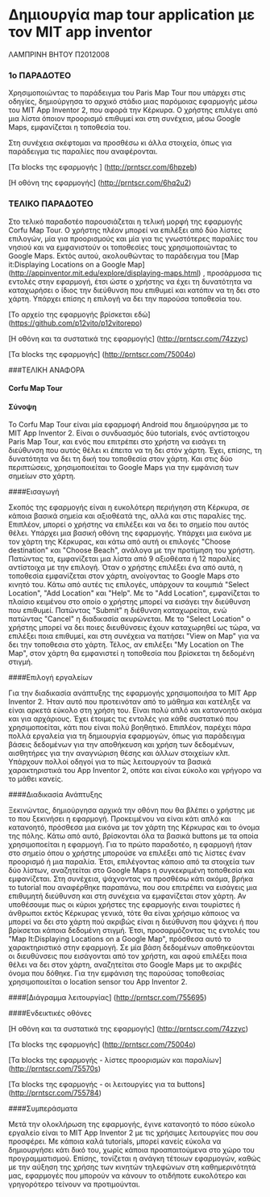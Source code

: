 # Δημιουργία map tour application με τον MIT app inventor

ΛΑΜΠΡΙΝΗ ΒΗΤΟΥ
Π2012008

### 1ο ΠΑΡΑΔΟΤΕΟ

Χρησιμοποιώντας το παράδειγμα του Paris Map Tour που υπάρχει στις οδηγίες, δημιούργησα το αρχικό στάδιο μιας παρόμοιας εφαρμογής μέσω του MIT App Inventor 2, που αφορά την Κέρκυρα. Ο χρήστης επιλέγει από μια λίστα όποιον προορισμό επιθυμεί και στη συνέχεια, μέσω Google Maps, εμφανίζεται η τοποθεσία του. 

Στη συνέχεια σκέφτομαι να προσθέσω κι άλλα στοιχεία, όπως για παράδειγμα τις παραλίες που αναφέρονται.

[Τα blocks της εφαρμογής ] (http://prntscr.com/6hpzeb)

[Η οθόνη της εφαρμογής] (http://prntscr.com/6hq2u2)

### ΤΕΛΙΚΟ ΠΑΡΑΔΟΤΕΟ

Στο τελικό παραδοτέο παρουσιάζεται η τελική μορφή της εφαρμογής Corfu Map Tour. Ο χρήστης πλέον μπορεί να επιλέξει από δύο λίστες επιλογών, μία για προορισμούς και μία για τις γνωστότερες παραλίες του νησιού και να εμφανιστούν οι τοποθεσίες τους χρησιμοποιώντας το Google Maps. Εκτός αυτού, ακολουθώντας  το παράδειγμα του [Map it:Displaying Locations on a Google Map] (http://appinventor.mit.edu/explore/displaying-maps.html) , προσάρμοσα τις εντολές στην εφαρμογή, έτσι ώστε ο χρήστης να έχει τη δυνατότητα να καταχωρήσει ο ίδιος την διεύθυνση που επιθυμεί και κατόπιν να τη δει στο χάρτη. Υπάρχει επίσης η επιλογή να δει την παρούσα τοποθεσία του.

[Το αρχείο της εφαρμογής βρίσκεται εδώ] (https://github.com/p12vito/p12vitorepo)

[Η οθόνη και τα συστατικά της εφαρμογής] (http://prntscr.com/74zzyc)

[Τα blocks της εφαρμογής] (http://prntscr.com/75004o)

###ΤΕΛΙΚΗ ΑΝΑΦΟΡΑ

#### Corfu Map Tour

#### Σύνοψη

Το Corfu Map Tour είναι μία εφαρμοφή Android που δημιούργησα με το MIT App Inventor 2. Είναι ο συνδυασμός δύο tutorials, ενός αντίστοιχου Paris Map Tour, και ενός που επιτρέπει στο χρήστη να εισάγει τη διεύθυνση που αυτός θέλει κι έπειτα να τη δει στόν χάρτη. Έχει, επίσης, τη δυνατότητα να δει τη δική του τοποθεσία στον χάρτη. Και στις δύο περιπτώσεις, χρησιμοποιείται το Google Maps για την εμφάνιση των σημείων στο χάρτη.

####Εισαγωγή

Σκοπός της εφαρμογής είναι η ευκολότερη περιήγηση στη Κέρκυρα, σε κάποια βασικά σημεία και αξιοθέατά της, αλλά και στις παραλίες της. Επιπλέον, μπορεί ο χρήστης να επιλέξει και να δει το σημείο που αυτός θέλει. Υπάρχει μια βασική οθόνη της εφαρμογής. Υπάρχει μια εικόνα με τον χάρτη της Κέρκυρας, και κάτω από αυτή οι επιλογές "Choose destination" και "Choose Beach", ανάλογα με την προτίμηση του χρήστη. Πατώντας τα, εμφανίζεται μια λίστα από 9 αξιοθέατα ή 12 παραλίες αντίστοιχα με την επιλογή. Όταν ο χρήστης επιλέξει ένα από αυτά, η τοποθεσία εμφανίζεται στον χάρτη, ανοίγοντας το Google Maps στο κινητό του. Κάτω από αυτές τις επιλογές, υπάρχουν τα κουμπιά "Select Location", "Add Location" και "Help". Με το "Add Location", εμφανίζεται το πλαίσιο κειμένου στο οποίο ο χρήστης μπορεί να εισάγει την διεύθυνση που επιθυμεί. Πατώντας "Submit" η διέθυνση καταχωρείται, ενώ πατώντας "Cancel" η διαδικασία ακυρώνεται. Με το "Select Location" ο χρήστης μπορεί να δει ποιες διευθύνσεις έχουν καταχωρηθεί ως τώρα, να επιλέξει ποια επιθυμεί, και στη συνέχεια να πατήσει "View on Map" για να δει την τοποθεσια στο χάρτη. Τέλος, αν επιλέξει "My Location on The Map", στον χάρτη θα εμφανιστεί η τοποθεσία που βρίσκεται τη δεδομένη στιγμή.

####Επιλογή εργαλείων

Για την διαδικασία ανάπτυξης της εφαρμογής χρησιμοποιήσα το MIT App Inventor 2. Ήταν αυτό που προτεινόταν από το μάθημα και κατέληξε να είναι αρκετά εύκολο στη χρήση του. Είναι πολύ απλό και κατανοητό ακόμα και για αρχάριους. Έχει έτοιμες τις εντολές για κάθε συστατικό που χρησιμοποείται, κάτι που είναι πολύ βοηθητικό. Επιπλέον, παρέχει πάρα πολλά εργαλεία για τη δημιουργία εφαρμογών, όπως για παράδειγμα βάσεις δεδομένων για την αποθήκευση και χρήση των δεδομένων, αισθητήρες για την αναγνώριση θέσης και άλλων στοιχείων κλπ. Υπάρχουν πολλοί οδηγοί για το πώς λειτουργούν τα βασικά χαρακτηριστικά του App Inventor 2,  οπότε και είναι εύκολο και γρήγορο να το μάθει κανείς.

####Διαδικασία Ανάπτυξης

Ξεκινώντας, δημιούργησα αρχικά την οθόνη που θα βλέπει ο χρήστης με το που ξεκινήσει η εφαρμογή. Προκειμένου να είναι κάτι απλό και κατανοητό, πρόσθεσα μια εικόνα με τον χάρτη της Κέρκυρας και το όνομα της πόλης. Κάτω από αυτό, βρίσκονται όλα τα  βασικά buttons με τα οποία χρησιμοποείται η εφαρμογή. Για το πρώτο παραδοτέο, η εφαρμογή ήταν στο σημείο όπου ο χρήστης μπορούσε να επιλέξει από τις λίστες έναν προορισμό ή μια παραλία. Έτσι, επιλέγοντας κάποιο από τα στοιχεία των δύο λίστων, αναζητείται στο Google Maps η συγκεκριμένη τοποθεσία και εμφανίζεται. Στη συνέχεια, ψάχνοντας να προσθέσω κάτι ακόμα, βρήκα το tutorial που αναφέρθηκε παραπάνω, που σου επιτρέπει να εισάγεις μια επιθυμητή διεύθυνση και στη συνέχεια να εμφανίζεται στον χάρτη. Αν υποθέσουμε πως οι κύριοι χρήστες της εφαρμογής ειναι τουρίστες ή άνθρωποι εκτός Κέρκυρας γενικά, τότε θα είναι χρήσιμο κάποιος να μπορεί να δει στο χάρτη πού ακριβώς είναι η διεύθυνση που ψάχνει ή που βρίκσεται κάποια δεδομένη στιγμή. Έτσι, προσαρμόζοντας τις εντολές του "Map It:Displaying Locations on a Google Map", πρόσθεσα αυτό το χαρακτηριστικό στην εφαρμογή. Σε μία βάση δεδομένων αποθηκεύονται οι διευθύνσεις που εισάγονται από τον χρήστη, και αφού επιλέξει ποια θέλει να δει στον χάρτη, αναζητείται στο Google Maps με το ακριβές όνομα που δόθηκε. Για την εμφάνιση της παρούσας τοποθεσίας χρησιμοποιείται ο location sensor του App Inventor 2. 

####[Διάγραμμα λειτουργίας] (http://prntscr.com/755695)

####Ενδεικτικές οθόνες

[Η οθόνη και τα συστατικά της εφαρμογής] (http://prntscr.com/74zzyc)

[Τα blocks της εφαρμογής] (http://prntscr.com/75004o)

[Τα blocks της εφαρμογής - λίστες προορισμών και παραλίων] (http://prntscr.com/75570s)

[Τα blocks της εφαρμογής - οι λειτουργίες για τα buttons] (http://prntscr.com/755784)

####Συμπεράσματα

Μετά την ολοκλήρωση της εφαρμογής, έγινε κατανοητό το πόσο εύκολο εργαλείο είναι το MIT App Inventor 2 με τις χρήσιμες λειτουργίες που σου προσφέρει. Με κάποια καλά tutorials, μπορεί κανείς εύκολα να δημιουργήσει κάτι δικό του, χωρίς κάποια προαπαιτούμενα στο χώρο του προγραμματισμού. Επίσης, τονίζεται η ανάγκη τέτοιων εφαρμογών, καθώς με την αύξηση της χρήσης των κινητών τηλεφώνων στη καθημερινότητά μας, εφαρμογές που μπορούν να κάνουν το οτιδήποτε ευκολότερο και γρηγορότερο τείνουν να προτιμούνται.
